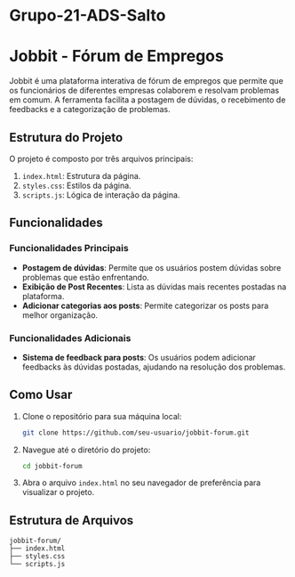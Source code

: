 # Grupo-21-ADS-Salto

# Jobbit - Fórum de Empregos

Jobbit é uma plataforma interativa de fórum de empregos que permite que os funcionários de diferentes empresas colaborem e resolvam problemas em comum. A ferramenta facilita a postagem de dúvidas, o recebimento de feedbacks e a categorização de problemas.

## Estrutura do Projeto

O projeto é composto por três arquivos principais:

1. `index.html`: Estrutura da página.
2. `styles.css`: Estilos da página.
3. `scripts.js`: Lógica de interação da página.

## Funcionalidades

### Funcionalidades Principais

- **Postagem de dúvidas**: Permite que os usuários postem dúvidas sobre problemas que estão enfrentando.
- **Exibição de Post Recentes**: Lista as dúvidas mais recentes postadas na plataforma.
- **Adicionar categorias aos posts**: Permite categorizar os posts para melhor organização.

### Funcionalidades Adicionais

- **Sistema de feedback para posts**: Os usuários podem adicionar feedbacks às dúvidas postadas, ajudando na resolução dos problemas.

## Como Usar

1. Clone o repositório para sua máquina local:
    ```sh
    git clone https://github.com/seu-usuario/jobbit-forum.git
    ```

2. Navegue até o diretório do projeto:
    ```sh
    cd jobbit-forum
    ```

3. Abra o arquivo `index.html` no seu navegador de preferência para visualizar o projeto.

## Estrutura de Arquivos

```plaintext
jobbit-forum/
├── index.html
├── styles.css
└── scripts.js
